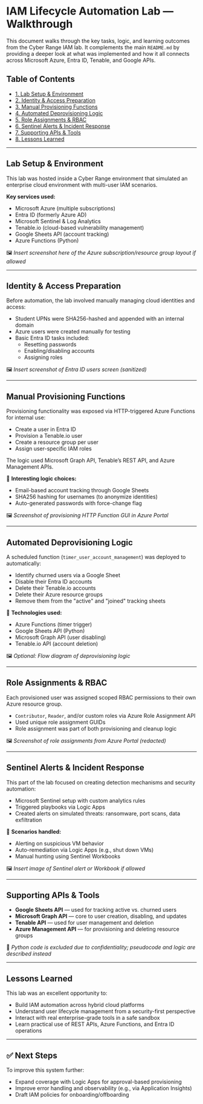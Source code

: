 # IAM Lifecycle Automation Lab — Walkthrough

This document walks through the key tasks, logic, and learning outcomes from the Cyber Range IAM lab. It complements the main `README.md` by providing a deeper look at what was implemented and how it all connects across Microsoft Azure, Entra ID, Tenable, and Google APIs.

## Table of Contents

- [1. Lab Setup & Environment](#lab-setup--environment)
- [2. Identity & Access Preparation](#identity--access-preparation)
- [3. Manual Provisioning Functions](#manual-provisioning-functions)
- [4. Automated Deprovisioning Logic](#automated-deprovisioning-logic)
- [5. Role Assignments & RBAC](#role-assignments--rbac)
- [6. Sentinel Alerts & Incident Response](#sentinel-alerts--incident-response)
- [7. Supporting APIs & Tools](#supporting-apis--tools)
- [8. Lessons Learned](#lessons-learned)

---

## Lab Setup & Environment

This lab was hosted inside a Cyber Range environment that simulated an enterprise cloud environment with multi-user IAM scenarios.

**Key services used:**

- Microsoft Azure (multiple subscriptions)
- Entra ID (formerly Azure AD)
- Microsoft Sentinel & Log Analytics
- Tenable.io (cloud-based vulnerability management)
- Google Sheets API (account tracking)
- Azure Functions (Python)

🖼️ *Insert screenshot here of the Azure subscription/resource group layout if allowed*

---

## Identity & Access Preparation

Before automation, the lab involved manually managing cloud identities and access:

- Student UPNs were SHA256-hashed and appended with an internal domain
- Azure users were created manually for testing
- Basic Entra ID tasks included:
  - Resetting passwords
  - Enabling/disabling accounts
  - Assigning roles

🖼️ *Insert screenshot of Entra ID users screen (sanitized)*

---

## Manual Provisioning Functions

Provisioning functionality was exposed via HTTP-triggered Azure Functions for internal use:

- Create a user in Entra ID
- Provision a Tenable.io user
- Create a resource group per user
- Assign user-specific IAM roles

The logic used Microsoft Graph API, Tenable’s REST API, and Azure Management APIs.

📌 **Interesting logic choices:**

- Email-based account tracking through Google Sheets
- SHA256 hashing for usernames (to anonymize identities)
- Auto-generated passwords with force-change flag

🖼️ *Screenshot of provisioning HTTP Function GUI in Azure Portal*

---

## Automated Deprovisioning Logic

A scheduled function (`timer_user_account_management`) was deployed to automatically:

- Identify churned users via a Google Sheet
- Disable their Entra ID accounts
- Delete their Tenable.io accounts
- Delete their Azure resource groups
- Remove them from the "active" and "joined" tracking sheets

🧠 **Technologies used:**

- Azure Functions (timer trigger)
- Google Sheets API (Python)
- Microsoft Graph API (user disabling)
- Tenable.io API (account deletion)

🖼️ *Optional: Flow diagram of deprovisioning logic*

---

## Role Assignments & RBAC

Each provisioned user was assigned scoped RBAC permissions to their own Azure resource group.

- `Contributor`, `Reader`, and/or custom roles via Azure Role Assignment API
- Used unique role assignment GUIDs
- Role assignment was part of both provisioning and cleanup logic

🖼️ *Screenshot of role assignments from Azure Portal (redacted)*

---

## Sentinel Alerts & Incident Response

This part of the lab focused on creating detection mechanisms and security automation:

- Microsoft Sentinel setup with custom analytics rules
- Triggered playbooks via Logic Apps
- Created alerts on simulated threats: ransomware, port scans, data exfiltration

🧠 **Scenarios handled:**

- Alerting on suspicious VM behavior
- Auto-remediation via Logic Apps (e.g., shut down VMs)
- Manual hunting using Sentinel Workbooks

🖼️ *Insert image of Sentinel alert or Workbook if allowed*

---

## Supporting APIs & Tools

- **Google Sheets API** — used for tracking active vs. churned users
- **Microsoft Graph API** — core to user creation, disabling, and updates
- **Tenable API** — used for user management and deletion
- **Azure Management API** — for provisioning and deleting resource groups

📁 *Python code is excluded due to confidentiality; pseudocode and logic are described instead*

---

## Lessons Learned

This lab was an excellent opportunity to:

- Build IAM automation across hybrid cloud platforms
- Understand user lifecycle management from a security-first perspective
- Interact with real enterprise-grade tools in a safe sandbox
- Learn practical use of REST APIs, Azure Functions, and Entra ID operations

---

## ✅ Next Steps

To improve this system further:

- Expand coverage with Logic Apps for approval-based provisioning
- Improve error handling and observability (e.g., via Application Insights)
- Draft IAM policies for onboarding/offboarding

